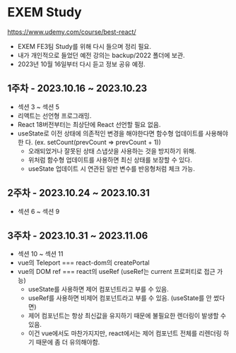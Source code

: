 # EXEM Study

https://www.udemy.com/course/best-react/

- EXEM FE3팀 Study를 위해 다시 들으며 정리 필요.
- 내가 개인적으로 들었던 예전 강의는 backup/2022 폴더에 보관.
- 2023년 10월 16일부터 다시 듣고 정보 공유 예정.

## 1주차 - 2023.10.16 ~ 2023.10.23

- 섹션 3 ~ 섹션 5
- 리액트는 선언형 프로그래밍.
- React 18버전부터는 최상단에 React 선언할 필요 없음.
- useState로 이전 상태에 의존적인 변경을 해야한다면 함수형 업데이트를 사용해야한
  다. (ex. setCount(prevCount => prevCount + 1))
  - 오래되었거나 잘못된 상태 스냅샷을 사용하는 것을 방지하기 위해.
  - 위처럼 함수형 업데이트를 사용하면 최신 상태를 보장할 수 있다.
  - useState 업데이트 시 연관된 일반 변수를 반응형처럼 체크 가능.

## 2주차 - 2023.10.24 ~ 2023.10.31

- 섹션 6 ~ 섹션 9

## 3주차 - 2023.10.31 ~ 2023.11.06
- 섹션 10 ~ 섹션 11
- vue의 Teleport === react-dom의 createPortal
- vue의 DOM ref === react의 useRef (useRef는 current 프로퍼티로 접근 가능)
  - useState를 사용하면 제어 컴포넌트라고 부를 수 있음.
  - useRef를 사용하면 비제어 컴포넌트라고 부를 수 있음. (useState를 안 썼다면)
  - 제어 컴포넌트는 항상 최신값을 유지하기 때문에 불필요한 렌더링이 발생할 수 있음.
  - 이건 vue에서도 마찬가지지만, react에서는 제어 컴포넌트 전체를 리렌더링 하기 때문에 좀 더 유의해야함.